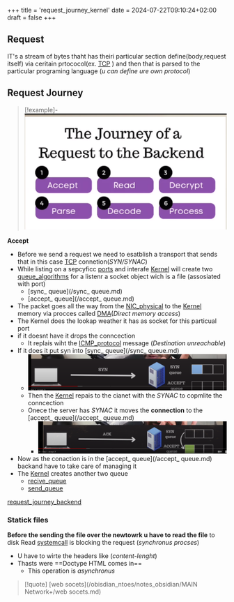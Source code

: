 +++
title = 'request_journey_kernel'
date = 2024-07-22T09:10:24+02:00
draft = false
+++

## Request 
IT's a stream of bytes thaht has theiri particular 
section define(body,request itself) via ceritain prtococol(ex. [TCP](/obisdian_ntoes/notes_obsidian/ZPythonref/DjangoFramework/Network+/Ref_OSI/TCP.md) ) and then that is parsed to the particular programing language (*u  can define ure own protocol*)
## Request  Journey 
>[!example]-
>![RequestJourny_visual.png](/static/RequestJourny_visual.png)

 **Accept**
  - Before we send a request  we need to esatblish a transport that sends that in this case [TCP](/obisdian_ntoes/notes_obsidian/ZPythonref/DjangoFramework/Network+/Ref_OSI/TCP.md) connetion(*SYN/SYNAC*)
 - While listing on a sepcyficc [ports](/ports/ports.md) and interafe [Kernel](/obisdian_ntoes/notes_obsidian/Linux/Kernel/Kernel.md)  will create two  [queue_algorithms](/Algorithms/queue_algorithms.md) for a listenr a socket object wich is a file (assosiated with port)
	 - [sync_ queue](/sync_ queue.md)
	 - [accept_ queue](/accept_ queue.md)
 - The packet goes all the way from  the [NIC_physical](/NIC_physical.md) to the [Kernel](/obisdian_ntoes/notes_obsidian/Linux/Kernel/Kernel.md) memory via procces called [DMA](/DMA.md)(*Direct memory access*)
 - The Kernel does the lookap weather it has as socket for this particual port 
 - if it doesnt have it drops the conncection  
	 - It replais wiht the [ICMP_protocol](/ICMP_protocol.md) message (*Destination unreachable*)
 - If it does it  put syn into [sync_ queue](/sync_ queue.md) 
	 - ![PutToTeSyncQue_visual.png](/static/PutToTeSyncQue_visual.png)
	- Then the [Kernel](/obisdian_ntoes/notes_obsidian/Linux/Kernel/Kernel.md)  repais to the cianet with the *SYNAC* to copmlite the conncection 
	- Onece the server has *SYNAC* it moves the **connection** to the [accept_ queue](/accept_ queue.md) 
		- ![MoveToAcceptQuu_visual.png](/static/MoveToAcceptQuu_visual.png)
- Now as the conaction is in the [accept_ queue](/accept_ queue.md) backand have to take care of managing it 
- The [Kernel](/obisdian_ntoes/notes_obsidian/Linux/Kernel/Kernel.md)  creates another two queue  
	- [recive_queue](/recive_queue.md)
	- [send_queue](/send_queue.md) 


[request_journey_backend](/request_journey_backend.md)

### Statick files
**Before the sending the file over the newtowrk u have to read the file** to disk 
Read [systemcall](/systemcall.md) is blocking the request (*synchronus procses*)

- U have to wirte the headers like (*content-lenght*)  
- Thasts were ==Doctype HTML comes in==
	- This operation is *asynchronus*

>[!quote] [web socets](/obisdian_ntoes/notes_obsidian/MAIN Network+/web socets.md)